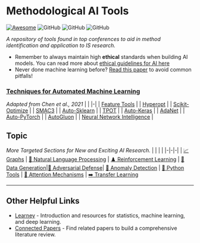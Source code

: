 # Methodological AI Tools

[![Awesome](https://cdn.rawgit.com/sindresorhus/awesome/d7305f38d29fed78fa85652e3a63e154dd8e8829/media/badge.svg)](https://github.com/sindresorhus/awesome)
![GitHub](https://img.shields.io/github/last-commit/BenAmpel/MethodologicalTools)
![GitHub](https://img.shields.io/github/followers/BenAmpel?style=plastic)
![GitHub](https://img.shields.io/github/stars/BenAmpel/MethodologicalTools?style=social)

*A repository of tools found in top conferences to aid in method identification and application to IS research.*

- Remember to always maintain high **ethical** standards when building AI models. You can read more about [ethical guidelines for AI here](https://github.com/EthicalML/awesome-artificial-intelligence-guidelines)
- Never done machine learning before? [Read this paper](https://arxiv.org/abs/2108.02497) to avoid common pitfalls!

### [Techniques for Automated Machine Learning](https://dl.acm.org/doi/pdf/10.1145/3447556.3447567)
*Adapted from Chen et al., 2021*
| |
|-|
| [Feature Tools](https://github.com/Featuretools/featuretools) |
| [Hyperopt](https://github.com/hyperopt/hyperopt) |
| [Scikit-Optimize](https://github.com/scikit-optimize/scikit-optimize) |
| [SMAC3](https://github.com/scikit-optimize/scikit-optimize) |
| [Auto-Sklearn](https://github.com/automl/auto-sklearn) |
| [TPOT](https://github.com/EpistasisLab/tpot) |
| [Auto-Keras](https://github.com/keras-team/autokeras) |
| [AdaNet](https://github.com/tensorflow/adanet) |
| [Auto-PyTorch](https://github.com/automl/Auto-PyTorch) |
| [AutoGluon](https://autogluon.mxnet.io) | 
| [Neural Network Intelligence](https://github.com/microsoft/nni) |


## Topic
*More Targeted Sections for New and Exciting AI Research.*
| | | |
|-|-|-|
| [:chart_with_upwards_trend: Graphs](Graphs) | [📜 Natural Language Processing](NaturalLanguageProcessing) | [:chess_pawn: Reinforcement Learning](ReinforcementLearning)
| [💪 Data Generation](DataGeneration)|[🤖 Adversarial Defense](AdversarialDefense)| [:red_circle: Anomaly Detection](AnomalyDetection)
| [:snake: Python Tools](PythonTools) | [:high_brightness: Attention Mechanisms](https://github.com/xmu-xiaoma666/External-Attention-pytorch) | [:arrow_right: Transfer Learning](https://github.com/jindongwang/transferlearning)

---

## Other Helpful Links
* [Learney](https://app.learney.me) - Introduction and resources for statistics, machine learning, and deep learning.
* [Connected Papers](https://www.connectedpapers.com/) - Find related papers to build a comprehensive literature review. 

